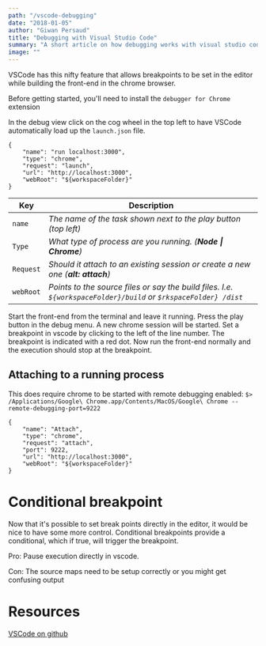 ```yaml
---
path: "/vscode-debugging"
date: "2018-01-05"
author: "Giwan Persaud"
title: "Debugging with Visual Studio Code"
summary: "A short article on how debugging works with visual studio code. It's especially useful when debugging server side projects like NodeJS."
image: ""
---
```


VSCode has this nifty feature that allows breakpoints to be set in the editor while building the front-end in the chrome browser.

Before getting started, you'll need to install the `debugger for Chrome` extension

In the debug view click on the cog wheel in the top left to have VSCode automatically load up the `launch.json` file.

```
{
    "name": "run localhost:3000",
    "type": "chrome",
    "request": "launch",
    "url": "http://localhost:3000",
    "webRoot": "${workspaceFolder}"
}
```

| Key       | Description                                                                                                     |
| --------- | --------------------------------------------------------------------------------------------------------------- |
| `name`    | _The name of the task shown next to the play button (top left)_                                                 |
| `Type`    | _What type of process are you running. (**Node \| Chrome**)_                                                    |
| `Request` | _Should it attach to an existing session or create a new one (**alt: attach**)_                                 |
| `webRoot` | _Points to the source files or say the build files. I.e. `${workspaceFolder}/build` or `$rkspaceFolder} /dist`_ |

Start the front-end from the terminal and leave it running. Press the play button in the debug menu. A new chrome session will be started.
Set a breakpoint in vscode by clicking to the left of the line number. The breakpoint is indicated with a red dot.
Now run the front-end normally and the execution should stop at the breakpoint.

## Attaching to a running process

This does require chrome to be started with remote debugging enabled:
`$> /Applications/Google\ Chrome.app/Contents/MacOS/Google\ Chrome --remote-debugging-port=9222`

```
{
    "name": "Attach",
    "type": "chrome",
    "request": "attach",
    "port": 9222,
    "url": "http://localhost:3000",
    "webRoot": "${workspaceFolder}"
}
```

# Conditional breakpoint

Now that it's possible to set break points directly in the editor, it would be nice to have some more control. Conditional breakpoints provide a conditional, which if true, will trigger the breakpoint.

Pro:
Pause execution directly in vscode.

Con:
The source maps need to be setup correctly or you might get confusing output

# Resources

[VSCode on github](https://github.com/Microsoft/vscode-chrome-debug)
